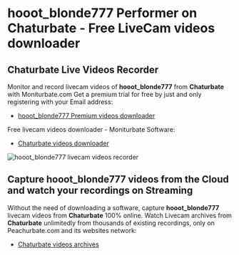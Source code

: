 # hooot_blonde777 Performer on Chaturbate - Free LiveCam videos downloader

## Chaturbate Live Videos Recorder

Monitor and record livecam videos of **hooot_blonde777** from **Chaturbate** with Moniturbate.com
Get a premium trial for free by just and only registering with your Email address:
* [hooot_blonde777 Premium videos downloader](https://moniturbate.com/request-demo-licence-key.html)

Free livecam videos downloader - Moniturbate Software:
* [Chaturbate videos downloader](https://moniturbate.com/moniturbate-download-software.html)

![hooot_blonde777 livecam videos recorder](https://peachurnet.com/templates/moniturbate-software.png)


## Capture hooot_blonde777 videos from the Cloud and watch your recordings on Streaming

Without the need of downloading a software, capture **hooot_blonde777** livecam videos from **Chaturbate** 100% online.
Watch Livecam archives from **Chaturbate** unlimitedly from thousands of existing recordings, only on Peachurbate.com and its websites network:
* [Chaturbate videos archives](https://peachurnet.com/)